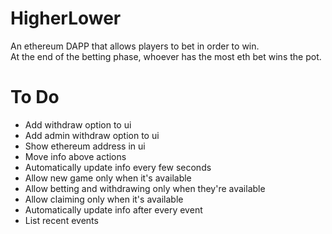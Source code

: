 # HigherLower

An ethereum DAPP that allows players to bet in order to win.  
At the end of the betting phase, whoever has the most eth bet wins the pot.

# To Do

- Add withdraw option to ui
- Add admin withdraw option to ui
- Show ethereum address in ui
- Move info above actions
- Automatically update info every few seconds
- Allow new game only when it's available
- Allow betting and withdrawing only when they're available
- Allow claiming only when it's available
- Automatically update info after every event
- List recent events